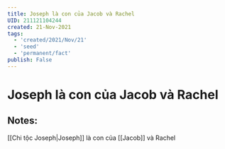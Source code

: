 ```yaml
---
title: Joseph là con của Jacob và Rachel
UID: 211121104244
created: 21-Nov-2021
tags:
  - 'created/2021/Nov/21'
  - 'seed'
  - 'permanent/fact'
publish: False
---
```

# Joseph là con của Jacob và Rachel

## Notes:
[[Chi tộc Joseph|Joseph]] là con của [[Jacob]] và Rachel

